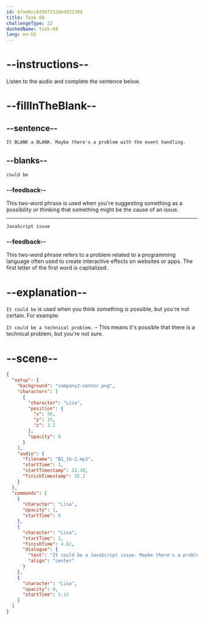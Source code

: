 ```yaml
---
id: 67ee6cc6d387212ded92130d
title: Task 68
challengeType: 22
dashedName: task-68
lang: en-US
---
```


<!-- (Audio) Lisa: It could be a JavaScript issue. Maybe there's a problem with the event handling. -->

# --instructions--

Listen to the audio and complete the sentence below.

# --fillInTheBlank--

## --sentence--

`It BLANK a BLANK. Maybe there's a problem with the event handling.`

## --blanks--

`could be`

### --feedback--

This two-word phrase is used when you're suggesting something as a possibility or thinking that something might be the cause of an issue.

---

`JavaScript issue`

### --feedback--

This two-word phrase refers to a problem related to a programming language often used to create interactive effects on websites or apps. The first letter of the first word is capitalized.

# --explanation--

`It could be` is used when you think something is possible, but you're not certain. For example:

`It could be a technical problem.` – This means it's possible that there is a technical problem, but you're not sure.

# --scene--

```json
{
  "setup": {
    "background": "company2-center.png",
    "characters": [
      {
        "character": "Lisa",
        "position": {
          "x": 50,
          "y": 15,
          "z": 1.2
        },
        "opacity": 0
      }
    ],
    "audio": {
      "filename": "B1_16-2.mp3",
      "startTime": 1,
      "startTimestamp": 31.38,
      "finishTimestamp": 35.2
    }
  },
  "commands": [
    {
      "character": "Lisa",
      "opacity": 1,
      "startTime": 0
    },
    {
      "character": "Lisa",
      "startTime": 1,
      "finishTime": 4.82,
      "dialogue": {
        "text": "It could be a JavaScript issue. Maybe there's a problem with the event handling.",
        "align": "center"
      }
    },
    {
      "character": "Lisa",
      "opacity": 0,
      "startTime": 5.32
    }
  ]
}
```
